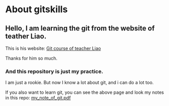 # About gitskills


## Hello, I am learning the git from the website of teather Liao.

This is his website: [Git course of teacher Liao](https://www.liaoxuefeng.com/wiki/896043488029600)

Thanks for him so much.

### And this repository is just my practice.

I am just a rookie. But now I know a lot about git, and i can do a lot too.

If you also want to learn git, you can see the above page and look my notes in this repo: [my_note_of_git.pdf](https://github.com/doctorf18/gitskills/blob/master/my_note_of_git.pdf)




